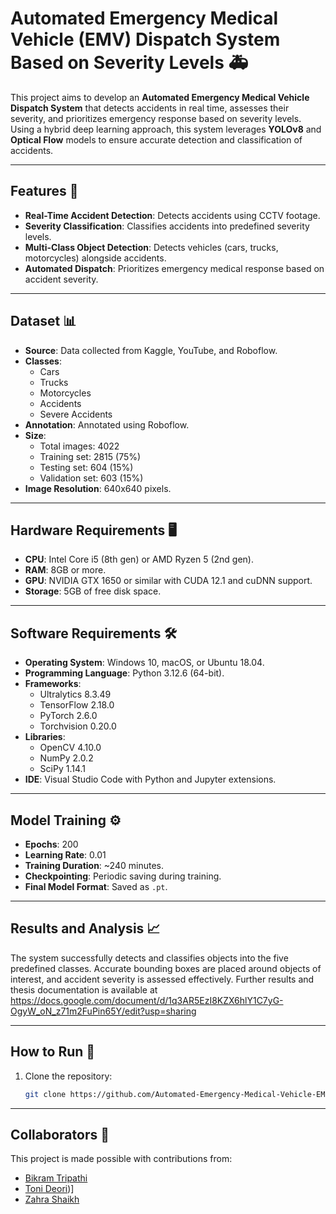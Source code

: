 # Automated Emergency Medical Vehicle (EMV) Dispatch System Based on Severity Levels 🚑

This project aims to develop an **Automated Emergency Medical Vehicle Dispatch System** that detects accidents in real time, assesses their severity, and prioritizes emergency response based on severity levels. Using a hybrid deep learning approach, this system leverages **YOLOv8** and **Optical Flow** models to ensure accurate detection and classification of accidents.

---

## Features 🌟
- **Real-Time Accident Detection**: Detects accidents using CCTV footage.
- **Severity Classification**: Classifies accidents into predefined severity levels.
- **Multi-Class Object Detection**: Detects vehicles (cars, trucks, motorcycles) alongside accidents.
- **Automated Dispatch**: Prioritizes emergency medical response based on accident severity.

---

## Dataset 📊
- **Source**: Data collected from Kaggle, YouTube, and Roboflow. 
- **Classes**: 
  - Cars
  - Trucks
  - Motorcycles
  - Accidents
  - Severe Accidents
- **Annotation**: Annotated using Roboflow.
- **Size**: 
  - Total images: 4022
  - Training set: 2815 (75%)
  - Testing set: 604 (15%)
  - Validation set: 603 (15%)
- **Image Resolution**: 640x640 pixels.

---

## Hardware Requirements 🖥️
- **CPU**: Intel Core i5 (8th gen) or AMD Ryzen 5 (2nd gen).
- **RAM**: 8GB or more.
- **GPU**: NVIDIA GTX 1650 or similar with CUDA 12.1 and cuDNN support.
- **Storage**: 5GB of free disk space.

---

## Software Requirements 🛠️
- **Operating System**: Windows 10, macOS, or Ubuntu 18.04.
- **Programming Language**: Python 3.12.6 (64-bit).
- **Frameworks**:
  - Ultralytics 8.3.49
  - TensorFlow 2.18.0
  - PyTorch 2.6.0
  - Torchvision 0.20.0
- **Libraries**:
  - OpenCV 4.10.0
  - NumPy 2.0.2
  - SciPy 1.14.1
- **IDE**: Visual Studio Code with Python and Jupyter extensions.

---

## Model Training ⚙️
- **Epochs**: 200
- **Learning Rate**: 0.01
- **Training Duration**: ~240 minutes.
- **Checkpointing**: Periodic saving during training.
- **Final Model Format**: Saved as `.pt`.

---

## Results and Analysis 📈
The system successfully detects and classifies objects into the five predefined classes. Accurate bounding boxes are placed around objects of interest, and accident severity is assessed effectively.
Further results and thesis documentation is available at https://docs.google.com/document/d/1q3AR5EzI8KZX6hlY1C7yG-OgyW_oN_z71m2FuPin65Y/edit?usp=sharing

---

## How to Run 🚀
1. Clone the repository:
   ```bash
   git clone https://github.com/Automated-Emergency-Medical-Vehicle-EMV-Dispatch-System-Based-on-Severity-Levels.git
   
---
## Collaborators 👥

This project is made possible with contributions from:

- [Bikram Tripathi](https://github.com/Funza07)
- [Toni Deori](https://github.com/Toni-deori))]
- [Zahra Shaikh](https://github.com/zia9571)

